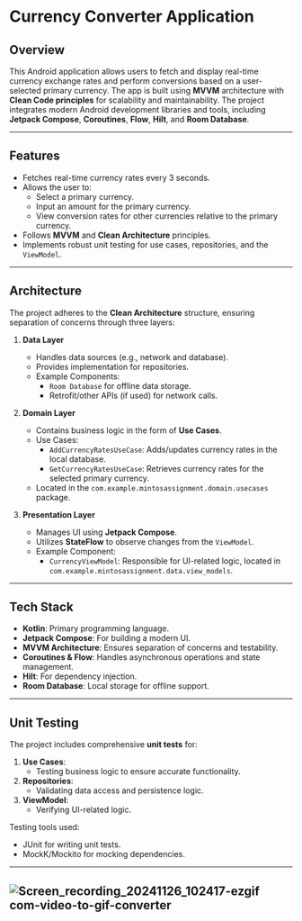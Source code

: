 # Currency Converter Application

## Overview

This Android application allows users to fetch and display real-time currency exchange rates and perform conversions based on a user-selected primary currency. The app is built using **MVVM** architecture with **Clean Code principles** for scalability and maintainability. The project integrates modern Android development libraries and tools, including **Jetpack Compose**, **Coroutines**, **Flow**, **Hilt**, and **Room Database**.

---

## Features

- Fetches real-time currency rates every 3 seconds.
- Allows the user to:
    - Select a primary currency.
    - Input an amount for the primary currency.
    - View conversion rates for other currencies relative to the primary currency.
- Follows **MVVM** and **Clean Architecture** principles.
- Implements robust unit testing for use cases, repositories, and the `ViewModel`.

---

## Architecture

The project adheres to the **Clean Architecture** structure, ensuring separation of concerns through three layers:

1. **Data Layer**
    - Handles data sources (e.g., network and database).
    - Provides implementation for repositories.
    - Example Components:
        - `Room Database` for offline data storage.
        - Retrofit/other APIs (if used) for network calls.

2. **Domain Layer**
    - Contains business logic in the form of **Use Cases**.
    - Use Cases:
        - `AddCurrencyRatesUseCase`: Adds/updates currency rates in the local database.
        - `GetCurrencyRatesUseCase`: Retrieves currency rates for the selected primary currency.
    - Located in the `com.example.mintosassignment.domain.usecases` package.

3. **Presentation Layer**
    - Manages UI using **Jetpack Compose**.
    - Utilizes **StateFlow** to observe changes from the `ViewModel`.
    - Example Component:
        - `CurrencyViewModel`: Responsible for UI-related logic, located in `com.example.mintosassignment.data.view_models`.

---

## Tech Stack

- **Kotlin**: Primary programming language.
- **Jetpack Compose**: For building a modern UI.
- **MVVM Architecture**: Ensures separation of concerns and testability.
- **Coroutines & Flow**: Handles asynchronous operations and state management.
- **Hilt**: For dependency injection.
- **Room Database**: Local storage for offline support.

---


## Unit Testing

The project includes comprehensive **unit tests** for:

1. **Use Cases**:
    - Testing business logic to ensure accurate functionality.
2. **Repositories**:
    - Validating data access and persistence logic.
3. **ViewModel**:
    - Verifying UI-related logic.

Testing tools used:
- JUnit for writing unit tests.
- MockK/Mockito for mocking dependencies.
---
![Screen_recording_20241126_102417-ezgif com-video-to-gif-converter](https://github.com/user-attachments/assets/aa3c1f8f-ced3-45b5-aefd-11d0dbd86a03)
---

